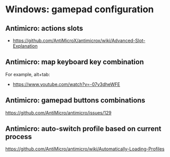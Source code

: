 # Windows: gamepad configuration

## Antimicro: actions slots

- https://github.com/AntiMicroX/antimicrox/wiki/Advanced-Slot-Explanation

## Antimicro: map keyboard key combination

For example, alt+tab:

- https://www.youtube.com/watch?v=-07v3dheWFE

## Antimicro: gamepad buttons combinations

https://github.com/AntiMicro/antimicro/issues/129

## Antimicro: auto-switch profile based on current process

https://github.com/AntiMicro/antimicro/wiki/Automatically-Loading-Profiles